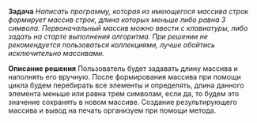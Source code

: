 **Задача**
*Написать программу, которая из имеющегося массива строк формирует
 массив строк, длина которых меньше либо равна 3 символа. 
 Первоначальный массив можно ввести с клавиатуры, либо задать на старте выполнения 
 алгоритма. При решении не рекомендуется пользоваться коллекциями, 
 лучше обойтись исключительно массивами.*

**Описание решения**
Пользователь будет задавать длину массива и наполнять его вручную.
После формирования массива при помощи цикла будем перебирать все элементы и определять, 
длина данного элемента меньше или равна трем символам, если да, то будем это значение сохранять в новом массиве.
Создание результирующего массива и вывод на печать организуем при помощи метода.
